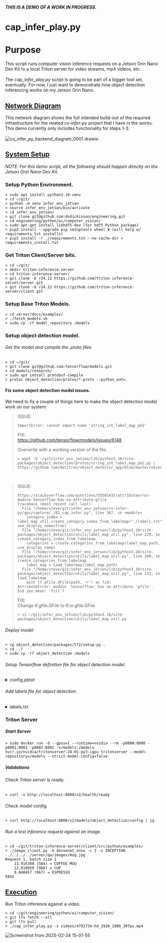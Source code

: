 ***THIS IS A DEMO OF A WORK IN PROGRESS.***

# cap_infer_play.py

# Purpose
This script runs computer vision inference requests on a Jetson Orin Nano Dev Kit to a local Triton server for video streams, mp4 videos, etc.<br/><br/>
The _cap_infer_play.py_ script is going to be part of a bigger tool set, eventually. For now, I just want to demonstrate how object detection inferencing works on my Jetson Orin Nano.

## <ins>Network Diagram</ins>
This network diagram shows the full intended build-out of the required infrastructure for the related _cv-infer-py_ project that I have in the works. This demo currently only includes functionality for steps 1-3.<br/><br/>
![cv_infer_py_backend_diagram_0001 drawio](https://github.com/user-attachments/assets/fbed0465-113d-437a-936a-afd45de48051)

## <ins>System Setup</ins>

_NOTE: For this demo script, all the following should happen directly on the Jetson Orin Nano Dev Kit._

### Setup Python Environment.
```
> sudo apt install python3.10-venv
> cd ~/git/
> python -m venv infer_env_jetson
> source infer_env_jetson/bin/activate
> cd infer_env_jetson/
> git clone git@github.com:dsdickinson/engineering.git
> cd engineering/python/ai/computer_vision/
> sudo apt-get install libhdf5-dev (for hdf5 Python package)
> pip3 install --upgrade pip setuptools wheel # (will help w/ requirements.txt installs)
> pip3 install -r ./requirements.txt --no-cache-dir > requirements_install.txt
```

### Get Triton Client/Server bits.
```
> cd ~/git/
> mkdir triton-inference-server
> cd triton-inference-server/
> git clone -b r24.12 https://github.com/triton-inference-server/server.git
> git clone -b r24.12 https://github.com/triton-inference-server/client.git
```

### Setup Base Triton Models.
```
> cd server/docs/examples/
> ./fetch_models.sh
> sudo cp -rf model_repository /models
```

### Setup object detection model.
###### Get the model and compile the .proto files.
```
> cd ~/git/
> git clone git@github.com:tensorflow/models.git
> cd models/research/
> sudo apt install protobuf-compile
> protoc object_detection/protos/*.proto --python_out=.
```

#### Fix some object detection model issues.
We need to fix a couple of things here to make the object detection model work on our system.

> ISSUE:
>
> ```
> ImportError: cannot import name 'string_int_label_map_pb2'
> ```
>
>
> FIX:<br/>
> https://github.com/tensorflow/models/issues/6148
> 
> Overwrite with a working version of the file.
> ```
> > wget -O ~/git/infer_env_jetson/lib/python3.10/site-packages/object_detection/protos/string_int_label_map_pb2.py \
> https://github.com/datitran/object_detector_app/blob/master/object_detection/protos/string_int_label_map_pb2.py
> ```

</br>

> ISSUE:
> ```
> https://stackoverflow.com/questions/55591437/attributeerror-module-tensorflow-has-no-attribute-gfile
> Traceback (most recent call last):
>   File "/home/steve/git/infer_env_jetson/cv-infer-py/gpu/capture/./02_cap_infer.py", line 387, in <module>
>     category_index = label_map_util.create_category_index_from_labelmap("./labels.txt", use_display_name=True)
>   File "/home/steve/git/infer_env_jetson/lib/python3.10/site-packages/object_detection/utils/label_map_util.py", line 229, in create_category_index_from_labelmap
>     categories = create_categories_from_labelmap(label_map_path, use_display_name)
>   File "/home/steve/git/infer_env_jetson/lib/python3.10/site-packages/object_detection/utils/label_map_util.py", line 209, in create_categories_from_labelmap
>     label_map = load_labelmap(label_map_path)
>   File "/home/steve/git/infer_env_jetson/lib/python3.10/site-packages/object_detection/utils/label_map_util.py", line 132, in load_labelmap
>     with tf.gfile.GFile(path, 'r') as fid:
> AttributeError: module 'tensorflow' has no attribute 'gfile'. Did you mean: 'fill'?
> ```
> FIX:<br/>
> Change tf.gfile.GFile to tf.io.gfile.GFile.
> ```
> > vi ~/git/infer_env_jetson/lib/python3.10/site-packages/object_detection/utils/label_map_util.py
> ```

###### Deploy model
```
> cp object_detection/packages/tf2/setup.py .
> cd ../
> sudo cp -rf object_detection /models
```

###### Setup Tensorflow definition file for object detection model.
<details>
<summary>config.pbtxt</summary>
  
```
> sudo vi /models/object_detection/config.pbtxt
name: "detection"
platform: "tensorflow_graphdef"
max_batch_size: 1
input [
  {
    name: "image_tensor"
    data_type: TYPE_UINT8
    format: FORMAT_NHWC
    dims: [ 600, 1024, 3 ]
  }
]
output [
  {
    name: "detection_boxes"
    data_type: TYPE_FP32
    dims: [ 100, 4]
    reshape { shape: [100,4] }
  },
  {
    name: "detection_classes"
    data_type: TYPE_FP32
    dims: [ 100 ]
    reshape { shape: [ 1, 100 ] }
  },
  {
    name: "detection_scores"
    data_type: TYPE_FP32
    dims: [ 100 ]

  },
  {
    name: "num_detections"
    data_type: TYPE_FP32
    dims: [ 1 ]
    reshape { shape: [] }
  }
]
```
</details>

###### Add labels file for object detection.
<details>
<summary>labels.txt</summary>

```
> sudo vi /models/object_detection/labels.txt
item {
  name: "/m/01g317"
  id: 1
  display_name: "person"
}
item {
  name: "/m/0199g"
  id: 2
  display_name: "bicycle"
}
item {
  name: "/m/0k4j"
  id: 3
  display_name: "car"
}
item {
  name: "/m/04_sv"
  id: 4
  display_name: "motorcycle"
}
item {
  name: "/m/05czz6l"
  id: 5
  display_name: "airplane"
}
item {
  name: "/m/01bjv"
  id: 6
  display_name: "bus"
}
item {
  name: "/m/07jdr"
  id: 7
  display_name: "train"
}
item {
  name: "/m/07r04"
  id: 8
  display_name: "truck"
}
item {
  name: "/m/019jd"
  id: 9
  display_name: "boat"
}
item {
  name: "/m/015qff"
  id: 10
  display_name: "traffic light"
}
item {
  name: "/m/01pns0"
  id: 11
  display_name: "fire hydrant"
}
item {
  name: "/m/02pv19"
  id: 13
  display_name: "stop sign"
}
item {
  name: "/m/015qbp"
  id: 14
  display_name: "parking meter"
}
item {
  name: "/m/0cvnqh"
  id: 15
  display_name: "bench"
}
item {
  name: "/m/015p6"
  id: 16
  display_name: "bird"
}
item {
  name: "/m/01yrx"
  id: 17
  display_name: "cat"
}
item {
  name: "/m/0bt9lr"
  id: 18
  display_name: "dog"
}
item {
  name: "/m/03k3r"
  id: 19
  display_name: "horse"
}
item {
  name: "/m/07bgp"
  id: 20
  display_name: "sheep"
}
item {
  name: "/m/01xq0k1"
  id: 21
  display_name: "cow"
}
item {
  name: "/m/0bwd_0j"
  id: 22
  display_name: "elephant"
}
item {
  name: "/m/01dws"
  id: 23
  display_name: "bear"
}
item {
  name: "/m/0898b"
  id: 24
  display_name: "zebra"
}
item {
  name: "/m/03bk1"
  id: 25
  display_name: "giraffe"
}
item {
  name: "/m/01940j"
  id: 27
  display_name: "backpack"
}
item {
  name: "/m/0hnnb"
  id: 28
  display_name: "umbrella"
}
item {
  name: "/m/080hkjn"
  id: 31
  display_name: "handbag"
}
item {
  name: "/m/01rkbr"
  id: 32
  display_name: "tie"
}
item {
  name: "/m/01s55n"
  id: 33
  display_name: "suitcase"
}
item {
  name: "/m/02wmf"
  id: 34
  display_name: "frisbee"
}
item {
  name: "/m/071p9"
  id: 35
  display_name: "skis"
}
item {
  name: "/m/06__v"
  id: 36
  display_name: "snowboard"
}
item {
  name: "/m/018xm"
  id: 37
  display_name: "sports ball"
}
item {
  name: "/m/02zt3"
  id: 38
  display_name: "kite"
}
item {
  name: "/m/03g8mr"
  id: 39
  display_name: "baseball bat"
}
item {
  name: "/m/03grzl"
  id: 40
  display_name: "baseball glove"
}
item {
  name: "/m/06_fw"
  id: 41
  display_name: "skateboard"
}
item {
  name: "/m/019w40"
  id: 42
  display_name: "surfboard"
}
item {
  name: "/m/0dv9c"
  id: 43
  display_name: "tennis racket"
}
item {
  name: "/m/04dr76w"
  id: 44
  display_name: "bottle"
}
item {
  name: "/m/09tvcd"
  id: 46
  display_name: "wine glass"
}
item {
  name: "/m/08gqpm"
  id: 47
  display_name: "cup"
}
item {
  name: "/m/0dt3t"
  id: 48
  display_name: "fork"
}
item {
  name: "/m/04ctx"
  id: 49
  display_name: "knife"
}
item {
  name: "/m/0cmx8"
  id: 50
  display_name: "spoon"
}
item {
  name: "/m/04kkgm"
  id: 51
  display_name: "bowl"
}
item {
  name: "/m/09qck"
  id: 52
  display_name: "banana"
}
item {
  name: "/m/014j1m"
  id: 53
  display_name: "apple"
}
item {
  name: "/m/0l515"
  id: 54
  display_name: "sandwich"
}
item {
  name: "/m/0cyhj_"
  id: 55
  display_name: "orange"
}
item {
  name: "/m/0hkxq"
  id: 56
  display_name: "broccoli"
}
item {
  name: "/m/0fj52s"
  id: 57
  display_name: "carrot"
}
item {
  name: "/m/01b9xk"
  id: 58
  display_name: "hot dog"
}
item {
  name: "/m/0663v"
  id: 59
  display_name: "pizza"
}
item {
  name: "/m/0jy4k"
  id: 60
  display_name: "donut"
}
item {
  name: "/m/0fszt"
  id: 61
  display_name: "cake"
}
item {
  name: "/m/01mzpv"
  id: 62
  display_name: "chair"
}
item {
  name: "/m/02crq1"
  id: 63
  display_name: "couch"
}
item {
  name: "/m/03fp41"
  id: 64
  display_name: "potted plant"
}
item {
  name: "/m/03ssj5"
  id: 65
  display_name: "bed"
}
item {
  name: "/m/04bcr3"
  id: 67
  display_name: "dining table"
}
item {
  name: "/m/09g1w"
  id: 70
  display_name: "toilet"
}
item {
  name: "/m/07c52"
  id: 72
  display_name: "tv"
}
item {
  name: "/m/01c648"
  id: 73
  display_name: "laptop"
}
item {
  name: "/m/020lf"
  id: 74
  display_name: "mouse"
}
item {
  name: "/m/0qjjc"
  id: 75
  display_name: "remote"
}
item {
  name: "/m/01m2v"
  id: 76
  display_name: "keyboard"
}
item {
  name: "/m/050k8"
  id: 77
  display_name: "cell phone"
}
item {
  name: "/m/0fx9l"
  id: 78
  display_name: "microwave"
}
item {
  name: "/m/029bxz"
  id: 79
  display_name: "oven"
}
item {
  name: "/m/01k6s3"
  id: 80
  display_name: "toaster"
}
item {
  name: "/m/0130jx"
  id: 81
  display_name: "sink"
}
item {
  name: "/m/040b_t"
  id: 82
  display_name: "refrigerator"
}
item {
  name: "/m/0bt_c3"
  id: 84
  display_name: "book"
}
item {
  name: "/m/01x3z"
  id: 85
  display_name: "clock"
}
item {
  name: "/m/02s195"
  id: 86
  display_name: "vase"
}
item {
  name: "/m/01lsmm"
  id: 87
  display_name: "scissors"
}
item {
  name: "/m/0kmg4"
  id: 88
  display_name: "teddy bear"
}
item {
  name: "/m/03wvsk"
  id: 89
  display_name: "hair drier"
}
item {
  name: "/m/012xff"
  id: 90
  display_name: "toothbrush"
}
```
</details>

### Triton Server
##### Start Server
```
> sudo docker run -d --gpus=1 --runtime=nvidia --rm -p8000:8000 -p8001:8001 -p8002:8002 -v/models:/models nvcr.io/nvidia/tritonserver:24.01-py3-igpu tritonserver --model-repository=/models --strict-model-config=false
```

##### Validations
###### Check Triton server is ready.
```
> curl -v http://localhost:8000/v2/health/ready
```

###### Check model config.
```
> curl http://localhost:8000/v2/models/object_detection/config | jq
```

###### Run a test inference request against an image.
```
> cd ~/git/triton-inference-server/client/src/python/examples/
> ./image_client.py -m densenet_onnx -c 3 -s INCEPTION ../../../../server/qa/images/mug.jpg
Request 1, batch size 1
    13.916380 (504) = COFFEE MUG
    12.018959 (968) = CUP
    9.840457 (967) = ESPRESSO
PASS
```

## <ins>Execution</ins>
Run Triton inference against a video.
```
> cd ~/git/engineering/python/ai/computer_vision/
> git lfs fetch --all
> git lfs pull
> ./cap_infer_play.py -s videos/4791734-hd_1920_1080_30fps.mp4
```
![Screenshot from 2025-02-24 15-01-55](https://github.com/user-attachments/assets/ebea5dd3-a51b-4a96-90aa-56df03ad2f53)

